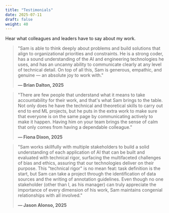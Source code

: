 ```yaml
---
title: "Testimonials"
date: 2025-07-11
draft: false
weight: 40
---
```

Hear what colleagues and leaders have to say about my work.

> "Sam is able to think deeply about problems and build solutions that align to organizational priorities and constraints. He is a strong coder, has a sound understanding of the AI and engineering technologies he uses, and has an uncanny ability to communicate clearly at any level of technical detail. On top of all this, Sam is generous, empathic, and genuine — an absolute joy to work with."
>
> **— Brian Dalton, 2025**

> "There are few people that understand what it means to take accountability for their work, and that's what Sam brings to the table. Not only does he have the technical and theoretical skills to carry out end to end ML projects, but he puts in the extra work to make sure that everyone is on the same page by communicating actively to make it happen. Having him on your team brings the sense of calm that only comes from having a dependable colleague."
>
> **— Fiona Dixon, 2025**

> "Sam works skillfully with multiple stakeholders to build a solid understanding of each application of AI that can be built and evaluated with technical rigor, surfacing the multifaceted challenges of bias and ethics, assuring that our technologies deliver on their purpose. This "technical rigor" is no mean feat: task definition is the start, but Sam can take a project through the identification of data sources and the writing of annotation guidelines. Even though no one stakeholder (other than I, as his manager) can truly appreciate the importance of every dimension of his work, Sam maintains congenial relationships with all involved."
>
> **— Jason Alonso, 2025**
